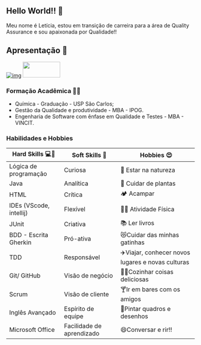 ## Hello World!! 👋

Meu nome é Letícia, estou em transição de carreira para a área de Quality Assurance e sou apaixonada por Qualidade!!

## Apresentação :handshake:

[![img](https://tm.ibxk.com.br/2021/08/17/17104340644112.jpg?ims=120x42)](https://www.linkedin.com/in/let%C3%ADcia-furlan-rufato/) 
[<img src="https://user-images.githubusercontent.com/108362560/219968427-5f1bf7cc-2093-4387-9227-a895e432376b.png" width="100" height="42"/>](https://github.com/Lerufato/Lerufato/files/10777646/Curriculo.Leticia.QA.pdf)

### Formação Acadêmica :woman_student:

- Química - Graduação - USP São Carlos;
- Gestão da Qualidade e produtividade - MBA - IPOG.
- Engenharia de Software com ênfase em Qualidade e Testes - MBA - VINCIT.

### Habilidades e Hobbies

| Hard Skills :computer::muscle: |  Soft Skills :thought_balloon: | Hobbies :heart_eyes:
|----------------------------|------------------------------|-------------------------------|
| Lógica de programação | Curiosa | :palm_tree: Estar na natureza |
| Java | Analítica | :wilted_flower: Cuidar de plantas |
| HTML | Crítica | :camping: Acampar |
| IDEs (VScode, intellij) | Flexível | :weight_lifting_woman: Atividade Física |
| JUnit | Criativa | :books: Ler livros |
| BDD - Escrita Gherkin | Pró-ativa | :heart_eyes_cat:Cuidar das minhas gatinhas |
| TDD | Responsável | :airplane:Viajar, conhecer novos lugares e novas culturas |
| Git/ GitHub | Visão de negócio | :woman_cook:Cozinhar coisas deliciosas |
| Scrum | Visão de cliente | :cocktail:Ir em bares com os amigos |
| Inglês Avançado | Espírito de equipe | :art:Pintar quadros e desenhos |
| Microsoft Office | Facilidade de aprendizado | :smile:Conversar e rir!! |
